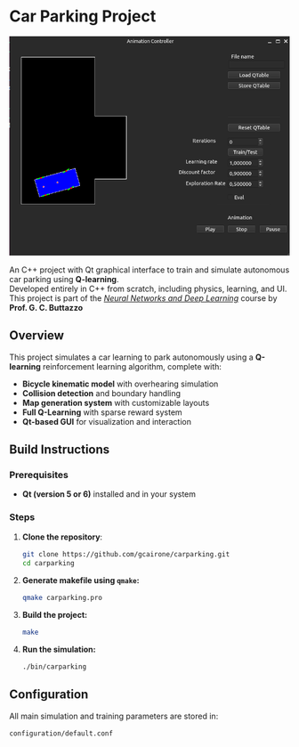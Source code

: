 # Car Parking Project

![Simulation Screenshot](interface.png)

An C++ project with Qt graphical interface to train and simulate autonomous car parking using **Q-learning**.  
Developed entirely in C++ from scratch, including physics, learning, and UI. 
This project is part of the [*Neural Networks and Deep Learning*](http://retis.sssup.it/~giorgio/courses/neural/nn.html) course by **Prof. G. C. Buttazzo**  

## Overview

This project simulates a car learning to park autonomously using a **Q-learning** reinforcement learning algorithm, complete with:

- **Bicycle kinematic model** with overhearing simulation
- **Collision detection** and boundary handling
- **Map generation system** with customizable layouts
- **Full Q-Learning** with sparse reward system 
- **Qt-based GUI** for visualization and interaction

##  Build Instructions

### Prerequisites

- **Qt (version 5 or 6)** installed and in your system 

### Steps

1. **Clone the repository**:

    ```sh
    git clone https://github.com/gcairone/carparking.git
    cd carparking
    ```

2. **Generate makefile using `qmake`:**

    ```sh
    qmake carparking.pro
    ```

3. **Build the project:**

    ```sh
    make
    ```

4. **Run the simulation:**

    ```sh
    ./bin/carparking
    ```

## Configuration

All main simulation and training parameters are stored in:

```bash
configuration/default.conf
